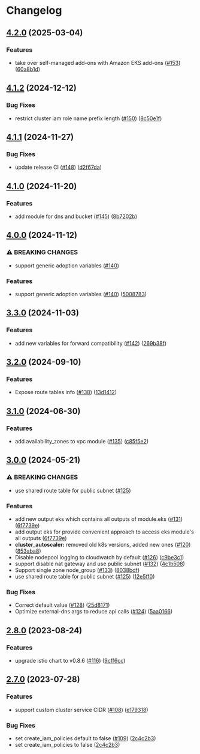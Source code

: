 # Changelog

## [4.2.0](https://github.com/streamnative/terraform-aws-cloud/compare/v4.1.2...v4.2.0) (2025-03-04)


### Features

* take over self-managed add-ons with Amazon EKS add-ons ([#153](https://github.com/streamnative/terraform-aws-cloud/issues/153)) ([60a8b1d](https://github.com/streamnative/terraform-aws-cloud/commit/60a8b1d0a83d03addb664477a6b32c353187d3c9))

## [4.1.2](https://github.com/streamnative/terraform-aws-cloud/compare/v4.1.1...v4.1.2) (2024-12-12)


### Bug Fixes

* restrict cluster iam role name prefix length ([#150](https://github.com/streamnative/terraform-aws-cloud/issues/150)) ([8c50e1f](https://github.com/streamnative/terraform-aws-cloud/commit/8c50e1fb9f4e971c924549db4226e1c106e81c27))

## [4.1.1](https://github.com/streamnative/terraform-aws-cloud/compare/v4.1.0...v4.1.1) (2024-11-27)


### Bug Fixes

* update release CI ([#148](https://github.com/streamnative/terraform-aws-cloud/issues/148)) ([d2f67da](https://github.com/streamnative/terraform-aws-cloud/commit/d2f67da974035398a8cc6a00ad2c3e4f552cbad9))

## [4.1.0](https://github.com/streamnative/terraform-aws-cloud/compare/v4.0.0...v4.1.0) (2024-11-20)


### Features

* add module for dns and bucket ([#145](https://github.com/streamnative/terraform-aws-cloud/issues/145)) ([8b7202b](https://github.com/streamnative/terraform-aws-cloud/commit/8b7202b17bb7abe4e0f84e7785efbe1fa4c42635))

## [4.0.0](https://github.com/streamnative/terraform-aws-cloud/compare/v3.3.0...v4.0.0) (2024-11-12)


### ⚠ BREAKING CHANGES

* support generic adoption variables ([#140](https://github.com/streamnative/terraform-aws-cloud/issues/140))

### Features

* support generic adoption variables ([#140](https://github.com/streamnative/terraform-aws-cloud/issues/140)) ([5008783](https://github.com/streamnative/terraform-aws-cloud/commit/5008783e9a3d856d9e16309c73aa5930479389f0))

## [3.3.0](https://github.com/streamnative/terraform-aws-cloud/compare/v3.2.0...v3.3.0) (2024-11-03)


### Features

* add new variables for forward compatibility ([#142](https://github.com/streamnative/terraform-aws-cloud/issues/142)) ([269b38f](https://github.com/streamnative/terraform-aws-cloud/commit/269b38fbc31e9464921ddf046629fb4ccaee7c4c))

## [3.2.0](https://github.com/streamnative/terraform-aws-cloud/compare/v3.1.0...v3.2.0) (2024-09-10)


### Features

* Expose route tables info ([#138](https://github.com/streamnative/terraform-aws-cloud/issues/138)) ([13d1412](https://github.com/streamnative/terraform-aws-cloud/commit/13d141209539f4ef25eae9f87284eba0c0397170))

## [3.1.0](https://github.com/streamnative/terraform-aws-cloud/compare/v3.0.0...v3.1.0) (2024-06-30)


### Features

* add availability_zones to vpc module ([#135](https://github.com/streamnative/terraform-aws-cloud/issues/135)) ([c85f5e2](https://github.com/streamnative/terraform-aws-cloud/commit/c85f5e2b737d12543262b6502ac01576879d6113))

## [3.0.0](https://github.com/streamnative/terraform-aws-cloud/compare/v2.8.0...v3.0.0) (2024-05-21)


### ⚠ BREAKING CHANGES

* use shared route table for public subnet ([#125](https://github.com/streamnative/terraform-aws-cloud/issues/125))

### Features

* add new output eks which contains all outputs of module.eks ([#131](https://github.com/streamnative/terraform-aws-cloud/issues/131)) ([6f7739e](https://github.com/streamnative/terraform-aws-cloud/commit/6f7739eb8d41f6dfb971cc2eee6f7c9713977432))
* add output eks for provide convenient approach to access eks module's all outputs ([6f7739e](https://github.com/streamnative/terraform-aws-cloud/commit/6f7739eb8d41f6dfb971cc2eee6f7c9713977432))
* **cluster_autoscaler:** removed old k8s versions, added new ones ([#120](https://github.com/streamnative/terraform-aws-cloud/issues/120)) ([853aba8](https://github.com/streamnative/terraform-aws-cloud/commit/853aba86bd144b3462947f02ce83513569cd67af))
* Disable nodepool logging to cloudwatch by default ([#126](https://github.com/streamnative/terraform-aws-cloud/issues/126)) ([c9be3c1](https://github.com/streamnative/terraform-aws-cloud/commit/c9be3c188be0ab67927c799b52c1d88e6f3bb1e6))
* support disable nat gateway and use public subnet ([#132](https://github.com/streamnative/terraform-aws-cloud/issues/132)) ([4c1b508](https://github.com/streamnative/terraform-aws-cloud/commit/4c1b508055a51ab9a8df3efd92785a6ac9c95736))
* Support single zone node_group ([#133](https://github.com/streamnative/terraform-aws-cloud/issues/133)) ([8038bdf](https://github.com/streamnative/terraform-aws-cloud/commit/8038bdf08874221ac2778253148a97bd0c04aa8c))
* use shared route table for public subnet ([#125](https://github.com/streamnative/terraform-aws-cloud/issues/125)) ([12e5ff0](https://github.com/streamnative/terraform-aws-cloud/commit/12e5ff074f4dfb03d8804ccfdc6adbaa55198400))


### Bug Fixes

* Correct default value ([#128](https://github.com/streamnative/terraform-aws-cloud/issues/128)) ([25d8171](https://github.com/streamnative/terraform-aws-cloud/commit/25d8171ff57a4bb83d697c718289b12cb3030b6a))
* Optimize external-dns args to reduce api calls ([#124](https://github.com/streamnative/terraform-aws-cloud/issues/124)) ([5aa0166](https://github.com/streamnative/terraform-aws-cloud/commit/5aa01668a2735698d7ede1e31354e11529fe0710))

## [2.8.0](https://github.com/streamnative/terraform-aws-cloud/compare/v2.7.0...v2.8.0) (2023-08-24)


### Features

* upgrade istio chart to v0.8.6 ([#116](https://github.com/streamnative/terraform-aws-cloud/issues/116)) ([9cff6cc](https://github.com/streamnative/terraform-aws-cloud/commit/9cff6ccc5e5af0d9bb4814eb9fbe2d1e7bf02ece))

## [2.7.0](https://github.com/streamnative/terraform-aws-cloud/compare/v2.6.0...v2.7.0) (2023-07-28)


### Features

* support custom cluster service CIDR ([#108](https://github.com/streamnative/terraform-aws-cloud/issues/108)) ([e179318](https://github.com/streamnative/terraform-aws-cloud/commit/e17931884a4b1d6795621f8b9a61d3b4e79bef2f))


### Bug Fixes

* set create_iam_policies default to false ([#109](https://github.com/streamnative/terraform-aws-cloud/issues/109)) ([2c4c2b3](https://github.com/streamnative/terraform-aws-cloud/commit/2c4c2b3842b16e884f1bb41b8b66aec0addc6812))
* set create_iam_policies to false ([2c4c2b3](https://github.com/streamnative/terraform-aws-cloud/commit/2c4c2b3842b16e884f1bb41b8b66aec0addc6812))
